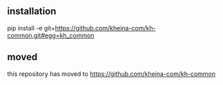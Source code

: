 ## installation
pip install -e git+https://github.com/kheina-com/kh-common.git#egg=kh_common


## moved
this repository has moved to https://github.com/kheina-com/kh-common
